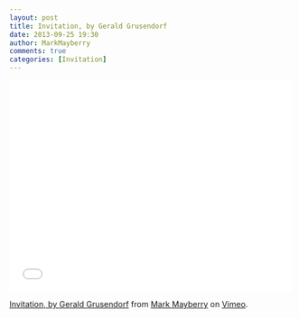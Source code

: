 ```yaml
---
layout: post
title: Invitation, by Gerald Grusendorf
date: 2013-09-25 19:30
author: MarkMayberry
comments: true
categories: [Invitation]
---
```

<iframe src="//player.vimeo.com/video/75494269" width="500" height="375" frameborder="0" webkitallowfullscreen mozallowfullscreen allowfullscreen></iframe> <p><a href="http://vimeo.com/75494269">Invitation, by Gerald Grusendorf</a> from <a href="http://vimeo.com/ascoc">Mark Mayberry</a> on <a href="https://vimeo.com">Vimeo</a>.</p>
